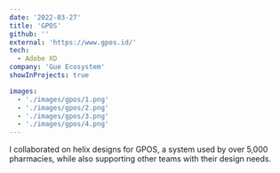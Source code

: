 ```yaml
---
date: '2022-03-27'
title: 'GPOS'
github: ''
external: 'https://www.gpos.id/'
tech:
  - Adobe XD
company: 'Gue Ecosystem'
showInProjects: true

images: 
  - './images/gpos/1.png'
  - './images/gpos/2.png'
  - './images/gpos/3.png'
  - './images/gpos/4.png'
---
```


I collaborated on helix designs for GPOS, a system used by over 5,000 pharmacies, while also supporting other teams with their design needs.
